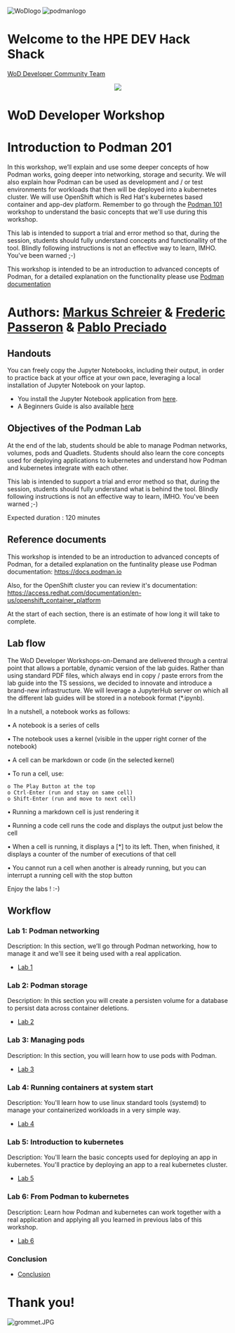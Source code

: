 ![WoDlogo](img/logo.png)    ![podmanlogo](Pictures/podman-logo.png)  

# Welcome to the HPE DEV Hack Shack
[WoD Developer Community Team](https://wod.io)

<p align="center">
<img src="Pictures/hackshackdisco.png">

</p>

# WoD Developer Workshop



# Introduction to Podman 201
In this workshop, we’ll explain and use some deeper concepts of how Podman works, going deeper into networking, storage and security. We will also explain how Podman can be used as development and / or test environments for workloads that then will be deployed into a kubernetes cluster. We will use OpenShift which is Red Hat's kubernetes based container and app-dev platform.
Remember to go through the [Podman 101](https://developer.hpe.com/hackshack/workshop/46) workshop to understand the basic concepts that we'll use during this workshop.

This lab is intended to support a trial and error method so that, during the session, students should fully understand concepts and functionallity of the tool. Blindly following instructions is not an effective way to learn, IMHO. You've been warned ;-)

This workshop is intended to be an introduction to advanced concepts of Podman, for a detailed explanation on the functionality please use [Podman documentation]( https://docs.podman.io)

# Authors: [Markus Schreier](mailto:mschreie@redhat.com) & [Frederic Passeron](mailto:frederic.passeron@hpe.com) & [Pablo Preciado](mailto:ppreciad@redhat.com) 

## Handouts
You can freely copy the Jupyter Notebooks, including their output, in order to practice back at your office at your own pace, leveraging a local installation of Jupyter Notebook on your laptop.
- You install the Jupyter Notebook application from [here](https://jupyter.org/install). 
- A Beginners Guide is also available [here](https://jupyter-notebook-beginner-guide.readthedocs.io/en/latest/what_is_jupyter.html)

## Objectives of the Podman Lab
At the end of the lab, students should be able to manage Podman networks, volumes, pods and Quadlets. Students should also learn the core concepts used for deploying applications to kubernetes and understand how Podman and kubernetes integrate with each other.

This lab is intended to support a trial and error method so that, during the session, students should fully understand what is behind the tool. Blindly following instructions is not an effective way to learn, IMHO. You've been warned ;-)

Expected duration : 120 minutes

## Reference documents
This workshop is intended to be an introduction to advanced concepts of Podman, for a detailed explanation on the funtinality please use Podman documentation: https://docs.podman.io

Also, for the OpenShift cluster you can review it's documentation: https://access.redhat.com/documentation/en-us/openshift_container_platform

At the start of each section, there is an estimate of how long it will take to complete.


## Lab flow
The WoD Developer Workshops-on-Demand are delivered through a central point that allows a portable, dynamic version of the lab guides. Rather than using standard PDF files, which always end in copy / paste errors from the lab guide into the TS sessions, we decided to innovate and introduce a brand-new infrastructure. We will leverage a JupyterHub server on which all the different lab guides will be stored in a notebook format (*.ipynb).

In a nutshell, a notebook works as follows:

• A notebook is a series of cells

• The notebook uses a kernel (visible in the upper right corner of the notebook)

• A cell can be markdown or code (in the selected kernel)

• To run a cell, use:

    o The Play Button at the top
    o Ctrl-Enter (run and stay on same cell)
    o Shift-Enter (run and move to next cell)
    
• Running a markdown cell is just rendering it

• Running a code cell runs the code and displays the output just below the cell

• When a cell is running, it displays a [*] to its left. Then, when finished, it displays a counter of the number of executions of that cell

• You cannot run a cell when another is already running, but you can interrupt a running cell with the stop button

Enjoy the labs ! :-)

## Workflow

### Lab 1: Podman networking
Description: In this section, we’ll go through Podman networking, how to manage it and we'll see it being used with a real application.
* [Lab 1](1-WKSHP-Podman-networking.ipynb)

### Lab 2: Podman storage
Description: In this section you will create a persisten volume for a database to persist data across container deletions.
* [Lab 2](2-WKSHP-Podman-storage.ipynb)

### Lab 3: Managing pods
Description: In this section, you will learn how to use pods with Podman.
* [Lab 3](3-WKSHP-Managing-pods.ipynb)

### Lab 4: Running containers at system start
Description: You'll learn how to use linux standard tools (systemd) to manage your containerized workloads in a very simple way.
* [Lab 4](4-WKSHP-Running-containers-at-system-start.ipynb)

### Lab 5: Introduction to kubernetes
Description: You'll learn the basic concepts used for deploying an app in kubernetes. You'll practice by deploying an app to a real kubernetes cluster.
* [Lab 5](5-WKSHP-Introduction-to-kubernetes.ipynb)

### Lab 6: From Podman to kubernetes
Description: Learn how Podman and kubernetes can work together with a real application and applying all you learned in previous labs of this workshop.
* [Lab 6](6-WKSHP-From-Podman-to-kubernetes.ipynb)

### Conclusion
* [Conclusion](7-WKSHP-Conclusion.ipynb)

# Thank you!
![grommet.JPG](Pictures/grommet.JPG)


```ssh

```
